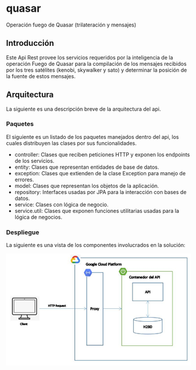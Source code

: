 # quasar
Operación fuego de Quasar (trilateración y mensajes)

## Introducción

Este Api Rest provee los servicios requeridos por la inteligencia de la operación Fuego de Quasar para la compilación de los mensajes recibidos por los tres satélites (kenobi, skywalker y sato) y determinar la posición de la fuente de estos mensajes.

## Arquitectura

La siguiente es una descripción breve de la arquitectura del api.

### Paquetes

El siguiente es un listado de los paquetes manejados dentro del api, los cuales distribuyen las clases por sus funcionalidades.

* controller: Clases que reciben peticiones HTTP y exponen los endpoints de los servicios.
* entity: Clases que representan entidades de base de datos.
* exception: Clases que extienden de la clase Exception para manejo de errores.
* model: Clases que representan los objetos de la aplicación.
* repository: Interfaces usadas por JPA para la interacción con bases de datos.
* service: Clases con lógica de negocio.
* service.util: Clases que exponen funciones utilitarias usadas para la lógica de negocios.

### Despliegue

La siguiente es una vista de los componentes involucrados en la solución:

![Screenshot](https://github.com/sebasparma/quasar/blob/master/images/Despliegue.JPG?raw=true)



